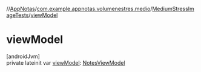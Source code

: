 //[AppNotas](../../../index.md)/[com.example.appnotas.volumenestres.medio](../index.md)/[MediumStressImageTests](index.md)/[viewModel](view-model.md)

# viewModel

[androidJvm]\
private lateinit var [viewModel](view-model.md): [NotesViewModel](../../com.example.appnotas.database/-notes-view-model/index.md)
